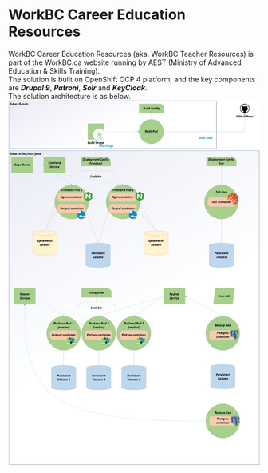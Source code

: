 # WorkBC Career Education Resources
WorkBC Career Education Resources (aka. WorkBC Teacher Resources) is part of the WorkBC.ca website running by AEST (Ministry of Advanced Education & Skills Training).\
The solution is built on OpenShift OCP 4 platform, and the key components are **_Drupal 9_**, **_Patroni_**, **_Solr_** and **_KeyCloak_**.\
The solution architecture is as below.
![Architecture](openshift/architecture.jpg)
